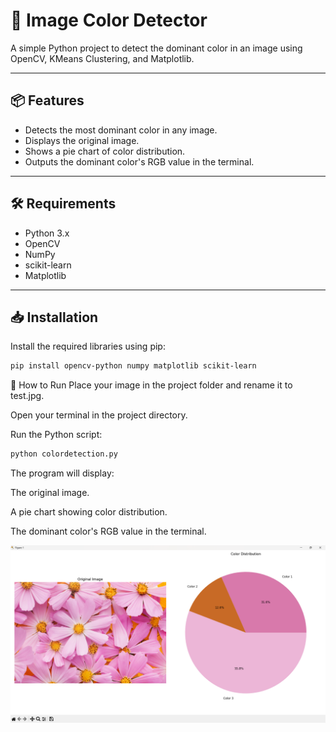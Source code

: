 # 🎨 Image Color Detector

A simple Python project to detect the dominant color in an image using OpenCV, KMeans Clustering, and Matplotlib.

---

## 📦 Features

- Detects the most dominant color in any image.
- Displays the original image.
- Shows a pie chart of color distribution.
- Outputs the dominant color's RGB value in the terminal.

---

## 🛠️ Requirements

- Python 3.x
- OpenCV
- NumPy
- scikit-learn
- Matplotlib

---

## 📥 Installation

Install the required libraries using pip:

```bash
pip install opencv-python numpy matplotlib scikit-learn
```
🚀 How to Run
Place your image in the project folder and rename it to test.jpg.

Open your terminal in the project directory.

Run the Python script:

```bash
python colordetection.py
```
The program will display:

The original image.

A pie chart showing color distribution.

The dominant color's RGB value in the terminal.

![App Screenshot](./clr.png)